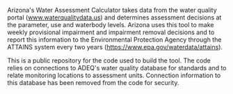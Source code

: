 Arizona's Water Assessment Calculator takes data from the water quality portal (www.waterqualitydata.us) and determines assessment decisions at the parameter, use and waterbody levels.  Arizona uses this tool to make weekly provisional impairment and impairment removal decisions and to report this information to the Environmental Protection Agency through the ATTAINS system every two years (https://www.epa.gov/waterdata/attains).  

This is a public repository for the code used to build the tool.  The code relies on connections to ADEQ's water quality database for standards and to relate monitoring locations to assessment units.  Connection information to this database has been removed from the code for security.